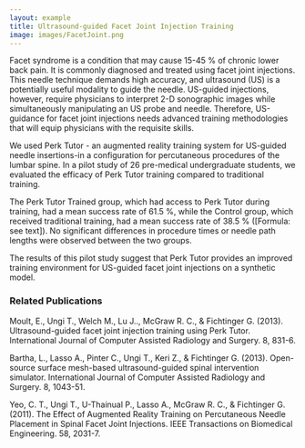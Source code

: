 ```yaml
---
layout: example
title: Ultrasound-guided Facet Joint Injection Training
image: images/FacetJoint.png
---
```



Facet syndrome is a condition that may cause 15-45 % of chronic lower back pain. It is commonly diagnosed and treated using facet joint injections. This needle technique demands high accuracy, and ultrasound (US) is a potentially useful modality to guide the needle. US-guided injections, however, require physicians to interpret 2-D sonographic images while simultaneously manipulating an US probe and needle. Therefore, US-guidance for facet joint injections needs advanced training methodologies that will equip physicians with the requisite skills.

We used Perk Tutor - an augmented reality training system for US-guided needle insertions-in a configuration for percutaneous procedures of the lumbar spine. In a pilot study of 26 pre-medical undergraduate students, we evaluated the efficacy of Perk Tutor training compared to traditional training.

The Perk Tutor Trained group, which had access to Perk Tutor during training, had a mean success rate of 61.5 %, while the Control group, which received traditional training, had a mean success rate of 38.5 % ([Formula: see text]). No significant differences in procedure times or needle path lengths were observed between the two groups.

The results of this pilot study suggest that Perk Tutor provides an improved training environment for US-guided facet joint injections on a synthetic model.


### Related Publications

Moult, E., Ungi T., Welch M., Lu J.., McGraw R. C., & Fichtinger G. (2013).  Ultrasound-guided facet joint injection training using Perk Tutor. International Journal of Computer Assisted Radiology and Surgery. 8, 831-6.

Bartha, L., Lasso A., Pinter C., Ungi T., Keri Z., & Fichtinger G. (2013).  Open-source surface mesh-based ultrasound-guided spinal intervention simulator. International Journal of Computer Assisted Radiology and Surgery. 8, 1043-51.

Yeo, C. T., Ungi T., U-Thainual P., Lasso A., McGraw R. C., & Fichtinger G. (2011).  The Effect of Augmented Reality Training on Percutaneous Needle Placement in Spinal Facet Joint Injections. IEEE Transactions on Biomedical Engineering. 58, 2031-7.